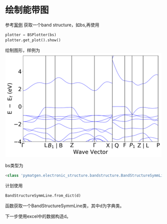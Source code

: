 # 绘制能带图 
参考[案例](http://matgenb.materialsvirtuallab.org/2017/09/03/Analyze-and-plot-band-structures.html)
获取一个band structure，如bs,再使用
```python
plotter = BSPlotter(bs)
plotter.get_plot().show()
```
绘制图形，样例为
![Alt text](./img/myplot.png)

bs类型为
```python
<class 'pymatgen.electronic_structure.bandstructure.BandStructureSymmLine'>
```
计划使用
```python
BandStructureSymmLine.from_dict(d)
```
函数获取一个BandStructureSymmLine类，其中d为字典类。

下一步使用excel中的数据构造d。
